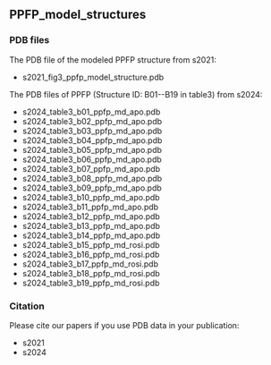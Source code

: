 PPFP_model_structures 
---------------------

### PDB files

The PDB file of the modeled PPFP structure from s2021:

- s2021_fig3_ppfp_model_structure.pdb

The PDB files of PPFP (Structure ID: B01--B19 in table3) from s2024: 

- s2024_table3_b01_ppfp_md_apo.pdb
- s2024_table3_b02_ppfp_md_apo.pdb
- s2024_table3_b03_ppfp_md_apo.pdb
- s2024_table3_b04_ppfp_md_apo.pdb
- s2024_table3_b05_ppfp_md_apo.pdb
- s2024_table3_b06_ppfp_md_apo.pdb
- s2024_table3_b07_ppfp_md_apo.pdb
- s2024_table3_b08_ppfp_md_apo.pdb
- s2024_table3_b09_ppfp_md_apo.pdb
- s2024_table3_b10_ppfp_md_apo.pdb
- s2024_table3_b11_ppfp_md_apo.pdb
- s2024_table3_b12_ppfp_md_apo.pdb
- s2024_table3_b13_ppfp_md_apo.pdb
- s2024_table3_b14_ppfp_md_apo.pdb
- s2024_table3_b15_ppfp_md_rosi.pdb
- s2024_table3_b16_ppfp_md_rosi.pdb
- s2024_table3_b17_ppfp_md_rosi.pdb
- s2024_table3_b18_ppfp_md_rosi.pdb
- s2024_table3_b19_ppfp_md_rosi.pdb

### Citation

Please cite our papers if you use PDB data in your publication:

- s2021
- s2024

